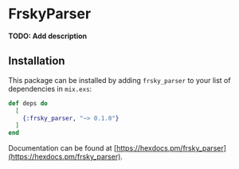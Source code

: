 # FrskyParser

**TODO: Add description**

## Installation

This package can be installed
by adding `frsky_parser` to your list of dependencies in `mix.exs`:

```elixir
def deps do
  [
    {:frsky_parser, "~> 0.1.0"}
  ]
end
```

Documentation can be found at [https://hexdocs.pm/frsky_parser](https://hexdocs.pm/frsky_parser).

